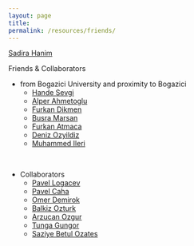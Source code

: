 ```yaml
---
layout: page
title:
permalink: /resources/friends/
---
```


[Sadira Hanim](https://linguistics.umd.edu/directory/sadira-lewis)

Friends & Collaborators

- from Bogazici University and proximity to Bogazici
    - [Hande Sevgi](https://sites.google.com/view/handesevgi)
    - [Alper Ahmetoglu](https://alpera.xyz)
    - [Furkan Dikmen](https://furkandikmen.com/)
    - [Busra Marsan](http://busramarsan.com/)
    - [Furkan Atmaca](https://github.com/atmacafurkan)
    - [Deniz Ozyildiz](https://deniz.fr)
    - [Muhammed Ileri](https://muhammedileri.github.io)

<br>

- Collaborators
    - [Pavel Logacev](https://twitter.com/pavellogacev)
    - [Pavel Caha](https://www.muni.cz/en/people/53172-pavel-caha)
    - [Omer Demirok](https://omerdemirok.com/)
    - [Balkiz Ozturk](https://linguistics.boun.edu.tr/balkiz-ozturk-basaran)
    - [Arzucan Ozgur](https://www.cmpe.boun.edu.tr/~ozgur/)
    - [Tunga Gungor](https://www.cmpe.boun.edu.tr/~gungort/)
    - [Saziye Betul Ozates](https://www.researchgate.net/profile/Saziye-Oezates)
